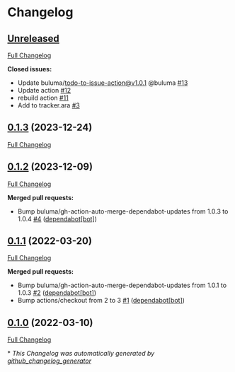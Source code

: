 # Changelog

## [Unreleased](https://github.com/buluma/ansible-role-ara/tree/HEAD)

[Full Changelog](https://github.com/buluma/ansible-role-ara/compare/0.1.3...HEAD)

**Closed issues:**

- Update buluma/todo-to-issue-action@v1.0.1 @buluma [\#13](https://github.com/buluma/ansible-role-ara/issues/13)
- Update action [\#12](https://github.com/buluma/ansible-role-ara/issues/12)
- rebuild action [\#11](https://github.com/buluma/ansible-role-ara/issues/11)
- Add to tracker.ara [\#3](https://github.com/buluma/ansible-role-ara/issues/3)

## [0.1.3](https://github.com/buluma/ansible-role-ara/tree/0.1.3) (2023-12-24)

[Full Changelog](https://github.com/buluma/ansible-role-ara/compare/0.1.2...0.1.3)

## [0.1.2](https://github.com/buluma/ansible-role-ara/tree/0.1.2) (2023-12-09)

[Full Changelog](https://github.com/buluma/ansible-role-ara/compare/0.1.1...0.1.2)

**Merged pull requests:**

- Bump buluma/gh-action-auto-merge-dependabot-updates from 1.0.3 to 1.0.4 [\#4](https://github.com/buluma/ansible-role-ara/pull/4) ([dependabot[bot]](https://github.com/apps/dependabot))

## [0.1.1](https://github.com/buluma/ansible-role-ara/tree/0.1.1) (2022-03-20)

[Full Changelog](https://github.com/buluma/ansible-role-ara/compare/0.1.0...0.1.1)

**Merged pull requests:**

- Bump buluma/gh-action-auto-merge-dependabot-updates from 1.0.1 to 1.0.3 [\#2](https://github.com/buluma/ansible-role-ara/pull/2) ([dependabot[bot]](https://github.com/apps/dependabot))
- Bump actions/checkout from 2 to 3 [\#1](https://github.com/buluma/ansible-role-ara/pull/1) ([dependabot[bot]](https://github.com/apps/dependabot))

## [0.1.0](https://github.com/buluma/ansible-role-ara/tree/0.1.0) (2022-03-10)

[Full Changelog](https://github.com/buluma/ansible-role-ara/compare/b788224f3c38c2a4e5a05c7ffe4bbd8e1e9db1bc...0.1.0)



\* *This Changelog was automatically generated by [github_changelog_generator](https://github.com/github-changelog-generator/github-changelog-generator)*
